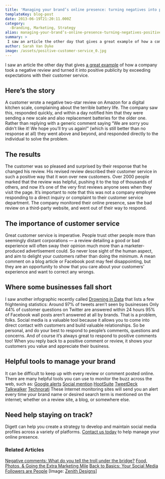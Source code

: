 ```yaml
---
title: 'Managing your brand’s online presence: turning negatives into positives'
templateKey: blog-post
date: 2013-06-19T21:20:11.000Z
category: 
  -Branding, Marketing, Strategy
alias: managing-your-brand’s-online-presence-turning-negatives-positives
summary: > 
 I saw an article the other day that gives a great example of how a company took a negative review and turned it into positive publicity by exceeding expectations with their customer service.
author: Sarah Van Dyke
image: /assets/positive-customer-service_0.jpg
---
```


I saw an article the other day that gives [a great example](http://damniwish.com/how-a-2-star-amazon-review-makes-thousands-of-sales/?mkt_tok=3RkMMJWWfF9wsRonuq7JZKXonjHpfsX56OoqUa6zlMI%2F0ER3fOvrPUfGjI4DScNiI%2BSLDwEYGJlv6SgFTbLCMbpx37gNXxU%3D) of how a company took a negative review and turned it into positive publicity by exceeding expectations with their customer service.

Here’s the story
----------------

A customer wrote a negative two-star review on Amazon for a digital kitchen scale, complaining about the terrible battery life. The company saw this, responded quickly, and within a day notified him that they were sending a new scale and also replacement batteries for the older one. Rather than replying with a generic comment saying “We are sorry you didn’t like it! We hope you’ll try us again!” (which is still better than no response at all) they went above and beyond, and responded directly to the individual to solve the problem.

The results
-----------

The customer was so pleased and surprised by their response that he changed his review. His revised review described their customer service in such a positive way that it won over new customers. Over 2000 people marked that the review was helpful, pushing it to the top of thousands of others, and now it’s one of the very first reviews anyone sees when they visit the page. It’s important to note that this was not a company employee responding to a direct inquiry or complaint to their customer service department. The company monitored their online presence, saw the bad review on a third-party website, and went out of their way to respond.

The importance of customer service
----------------------------------

Great customer service is imperative. People trust other people more than seemingly distant corporations — a review detailing a good or bad experience will often sway their opinion much more than a marketer-produced advertisement could. So never lose sight of the human aspect, and aim to delight your customers rather than doing the minimum. A mean comment on a blog article or Facebook post may feel disappointing, but they are an opportunity to show that you care about your customers’ experience and want to correct any wrongs.

Where some businesses fall short
--------------------------------

I saw another infographic recently called [Drowning in Data](http://www.marketingprofs.com/chirp/2013/10979/drowning-in-data-infographic?adref=nlt061713) that lists a few frightening statistics: Around 97% of tweets aren’t seen by businesses Only 44% of customer questions on Twitter are answered within 24 hours 95% of Facebook wall posts aren’t answered at all by brands. That is a problem, folks. Social media is a valuable tool because it allows you to come into direct contact with customers and build valuable relationships. So be personal, and do your best to respond to people’s comments, questions and concerns. And of course it’s always great to respond to positive comments too! When you reply back to a positive comment or review, it shows your customers you value and appreciate their business.

Helpful tools to manage your brand
----------------------------------

It can be difficult to keep up with every review or comment posted online. There are many helpful tools you can use to monitor the buzz across the web, such as: [Google alerts](http://www.google.com/alerts) [Social mention](http://socialmention.com/) [HootSuite](https://hootsuite.com/) [TweetDeck](http://tweetdeck.com/) [Talkwalker](http://www.talkwalker.com/en/social-media-intelligence/) [Technorati](http://technorati.com/) These Internet monitoring sites will send you an alert every time your brand name or desired search term is mentioned on the internet; whether on a review site, a blog, or somewhere else.

Need help staying on track?
---------------------------

Digett can help you create a strategy to develop and maintain social media profiles across a variety of platforms. [Contact us today](/contact-us) to help manage your online presence.

### Related Articles

[Negative comments: What do you tell the troll under the bridge?](/insights/negative-comments-what-do-you-tell-troll-under-bridge) [Food, Photos, & Going the Extra Marketing Mile](/insights/food-photos-going-extra-marketing-mile) [Back to Basics: Your Social Media Followers are People](/insights/back-basics-your-social-media-followers-are-people) \[Image: [Zenith Designs](http://www.flickr.com/photos/zenithdesigns/3623812744/)\]